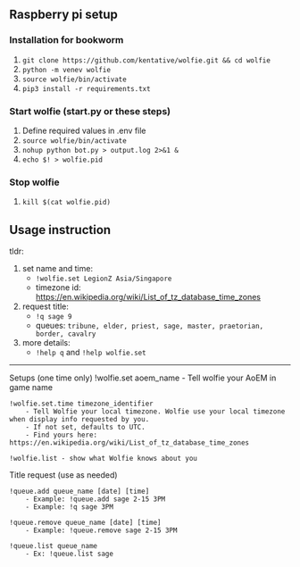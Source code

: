 ## Raspberry pi setup

### Installation for bookworm
1. `git clone https://github.com/kentative/wolfie.git && cd wolfie` 
2. `python -m venev wolfie`
3. `source wolfie/bin/activate`
4. `pip3 install -r requirements.txt`

### Start wolfie (start.py or these steps)
1. Define required values in .env file
2. `source wolfie/bin/activate`
3. `nohup python bot.py > output.log 2>&1 &`
4. `echo $! > wolfie.pid`

### Stop wolfie
1. `kill $(cat wolfie.pid)`


## Usage instruction
tldr:
1. set name and time: 
   - `!wolfie.set LegionZ Asia/Singapore`
   -  timezone id: https://en.wikipedia.org/wiki/List_of_tz_database_time_zones
2. request title:
   - `!q sage 9`
   - queues: `tribune, elder, priest, sage, master, praetorian, border, cavalry` 
3. more details: 
   - `!help q` and `!help wolfie.set`

---
Setups (one time only)
	!wolfie.set aoem_name
		- Tell wolfie your AoEM in game name
	
	!wolfie.set.time timezone_identifier
		- Tell Wolfie your local timezone. Wolfie use your local timezone when display info requested by you.
		- If not set, defaults to UTC.
		- Find yours here:  https://en.wikipedia.org/wiki/List_of_tz_database_time_zones

	!wolfie.list - show what Wolfie knows about you

Title request (use as needed)
	
	!queue.add queue_name [date] [time]
        - Example: !queue.add sage 2-15 3PM		
        - Example: !q sage 3PM
		
	!queue.remove queue_name [date] [time]
		- Example: !queue.remove sage 2-15 3PM
	
	!queue.list queue_name
		- Ex: !queue.list sage
   